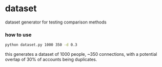 # dataset

dataset generator for testing comparison methods

### how to use

```sh
python dataset.py 1000 350 -d 0.3
```

this generates a dataset of 1000 people, ~350 connections, with a potential overlap of 30% of accounts being duplicates. 
